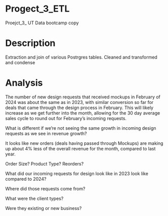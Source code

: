 # Progect_3_ETL
Proejct_3_ UT Data bootcamp copy

# Description
Extraction and join of various Postrgres tables.
Cleaned and transformed and condense 

# Analysis
The number of new design requests that received mockups in February of 2024 was about the same as in 2023, with similar conversion so far for deals that came through the design process in February. 
This will likely increase as we get further into the month, allowing for the 30 day average sales cycle to round out for February’s incoming requests.

What is different if we’re not seeing the same growth in incoming design requests as we see in revenue growth? 

It looks like new orders (deals having passed through Mockups) are making up about 4% less of the overall revenue for the month, compared to last year. 

Order Size?
Product Type?
Reorders?

What did our incoming requests for design look like in 2023 look like compared to 2024?

Where did those requests come from?

What were the client types?

Were they existing or new business?
